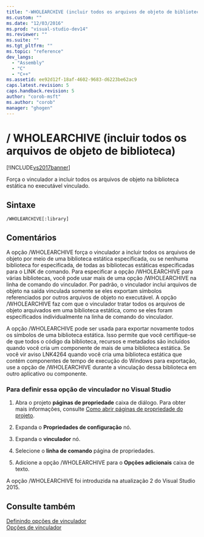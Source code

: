 ```yaml
---
title: "-WHOLEARCHIVE (incluir todos os arquivos de objeto de biblioteca) | Microsoft Docs"
ms.custom: ""
ms.date: "12/03/2016"
ms.prod: "visual-studio-dev14"
ms.reviewer: ""
ms.suite: ""
ms.tgt_pltfrm: ""
ms.topic: "reference"
dev_langs: 
  - "Assembly"
  - "C"
  - "C++"
ms.assetid: ee92d12f-18af-4602-9683-d6223be62ac9
caps.latest.revision: 5
caps.handback.revision: 5
author: "corob-msft"
ms.author: "corob"
manager: "ghogen"
---
```

# / WHOLEARCHIVE (incluir todos os arquivos de objeto de biblioteca)
[!INCLUDE[vs2017banner](../../assembler/inline/includes/vs2017banner.md)]

Força o vinculador a incluir todos os arquivos de objeto na biblioteca estática no executável vinculado.  
  
## Sintaxe  
  
```  
/WHOLEARCHIVE[:library]  
```  
  
## Comentários  
 A opção \/WHOLEARCHIVE força o vinculador a incluir todos os arquivos de objeto por meio de uma biblioteca estática especificada, ou se nenhuma biblioteca for especificada, de todas as bibliotecas estáticas especificadas para o LINK de comando. Para especificar a opção \/WHOLEARCHIVE para várias bibliotecas, você pode usar mais de uma opção \/WHOLEARCHIVE na linha de comando do vinculador. Por padrão, o vinculador inclui arquivos de objeto na saída vinculada somente se eles exportam símbolos referenciados por outros arquivos de objeto no executável. A opção \/WHOLEARCHIVE faz com que o vinculador tratar todos os arquivos de objeto arquivados em uma biblioteca estática, como se eles foram especificados individualmente na linha de comando do vinculador.  
  
 A opção \/WHOLEARCHIVE pode ser usada para exportar novamente todos os símbolos de uma biblioteca estática. Isso permite que você certifique\-se de que todos o código da biblioteca, recursos e metadados são incluídos quando você cria um componente de mais de uma biblioteca estática. Se você vir aviso LNK4264 quando você cria uma biblioteca estática que contém componentes de tempo de execução do Windows para exportação, use a opção de \/WHOLEARCHIVE durante a vinculação dessa biblioteca em outro aplicativo ou componente.  
  
### Para definir essa opção de vinculador no Visual Studio  
  
1.  Abra o projeto **páginas de propriedade** caixa de diálogo. Para obter mais informações, consulte [Como abrir páginas de propriedade do projeto](../../misc/how-to-open-project-property-pages.md).  
  
2.  Expanda o **Propriedades de configuração** nó.  
  
3.  Expanda o **vinculador** nó.  
  
4.  Selecione o **linha de comando** página de propriedades.  
  
5.  Adicione a opção \/WHOLEARCHIVE para o **Opções adicionais** caixa de texto.  
  
 A opção \/WHOLEARCHIVE foi introduzida na atualização 2 do Visual Studio 2015.  
  
## Consulte também  
 [Definindo opções de vinculador](../../build/reference/setting-linker-options.md)   
 [Opções de vinculador](../../build/reference/linker-options.md)